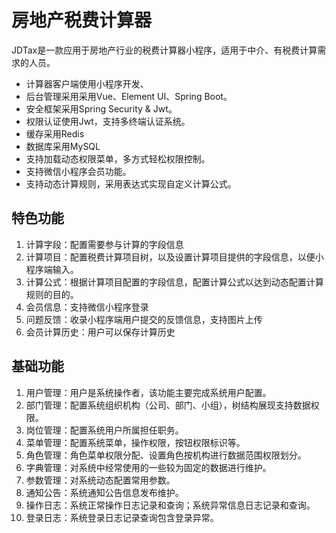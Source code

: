 # 房地产税费计算器

JDTax是一款应用于房地产行业的税费计算器小程序，适用于中介、有税费计算需求的人员。

* 计算器客户端使用小程序开发、
* 后台管理采用采用Vue、Element UI、Spring Boot。
* 安全框架采用Spring Security & Jwt。
* 权限认证使用Jwt，支持多终端认证系统。
* 缓存采用Redis
* 数据库采用MySQL
* 支持加载动态权限菜单，多方式轻松权限控制。
* 支持微信小程序会员功能。
* 支持动态计算规则，采用表达式实现自定义计算公式。

## 特色功能
1.  计算字段：配置需要参与计算的字段信息
2.  计算项目：配置税费计算项目树，以及设置计算项目提供的字段信息，以便小程序端输入。
3.  计算公式：根据计算项目配置的字段信息，配置计算公式以达到动态配置计算规则的目的。
4.  会员信息：支持微信小程序登录
5.  问题反馈：收录小程序端用户提交的反馈信息，支持图片上传
6.  会员计算历史：用户可以保存计算历史

## 基础功能

1.  用户管理：用户是系统操作者，该功能主要完成系统用户配置。
2.  部门管理：配置系统组织机构（公司、部门、小组），树结构展现支持数据权限。
3.  岗位管理：配置系统用户所属担任职务。
4.  菜单管理：配置系统菜单，操作权限，按钮权限标识等。
5.  角色管理：角色菜单权限分配、设置角色按机构进行数据范围权限划分。
6.  字典管理：对系统中经常使用的一些较为固定的数据进行维护。
7.  参数管理：对系统动态配置常用参数。
8.  通知公告：系统通知公告信息发布维护。
9.  操作日志：系统正常操作日志记录和查询；系统异常信息日志记录和查询。
10. 登录日志：系统登录日志记录查询包含登录异常。
